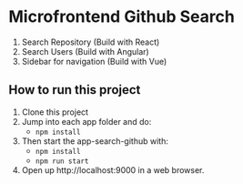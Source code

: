 # Microfrontend Github Search

1. Search Repository (Build with React)
2. Search Users (Build with Angular)
3. Sidebar for navigation (Build with Vue)

## How to run this project

1. Clone this project
2. Jump into each app folder and do:
   - `npm install`
3. Then start the app-search-github with:
   - `npm install`
   - `npm run start`
4. Open up http://localhost:9000 in a web browser.
